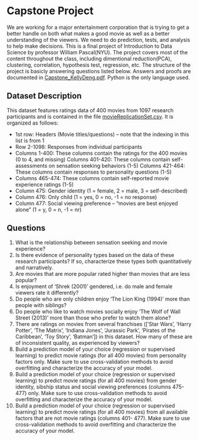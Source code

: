 # Capstone Project

We are working for a major entertainment corporation that is trying to get a better handle on both what makes a good movie as well as a better understanding of the viewers. We need to do prediction, tests, and analysis to help make decisions. This is a final project of Introduction to Data Science by professor William Pascal(NYU). The project covers most of the content throughout the class, including dimentional reduction(PCA), clustering, correlation, hypothesis test, regression, etc. The structure of the project is basicly answering questions listed below. Answers and proofs are documented in [Capstone_KellyDeng.pdf](Capstone_KellyDeng.pdf). Python is the only language used. 

## Dataset Description
This dataset features ratings data of 400 movies from 1097 research participants and is contained in the file [movieReplicationSet.csv](movieReplicationSet.csv). It is organized as follows:
- 1st row: Headers (Movie titles/questions) – note that the indexing in this list is from 1
- Row 2-1098: Responses from individual participants
- Columns 1-400: These columns contain the ratings for the 400 movies (0 to 4, and missing) Columns 401-420: These columns contain self-assessments on sensation seeking behaviors (1-5) Columns 421-464: These columns contain responses to personality questions (1-5)
- Columns 465-474: These columns contain self-reported movie experience ratings (1-5)
- Column 475: Gender identity (1 = female, 2 = male, 3 = self-described)
- Column 476: Only child (1 = yes, 0 = no, -1 = no response)
- Column 477: Social viewing preference – “movies are best enjoyed alone” (1 = y, 0 = n, -1 = nr)

## Questions
1) What is the relationship between sensation seeking and movie experience?
2) Is there evidence of personality types based on the data of these research participants? If so,
characterize these types both quantitatively and narratively.
3) Are movies that are more popular rated higher than movies that are less popular?
4) Is enjoyment of ‘Shrek (2001)’ gendered, i.e. do male and female viewers rate it differently?
5) Do people who are only children enjoy ‘The Lion King (1994)’ more than people with siblings?
6) Do people who like to watch movies socially enjoy ‘The Wolf of Wall Street (2013)’ more than
those who prefer to watch them alone?
7) There are ratings on movies from several franchises ([‘Star Wars’, ‘Harry Potter’, ‘The Matrix’,
‘Indiana Jones’, ‘Jurassic Park’, ‘Pirates of the Caribbean’, ‘Toy Story’, ‘Batman’]) in this
dataset. How many of these are of inconsistent quality, as experienced by viewers?
8) Build a prediction model of your choice (regression or supervised learning) to predict movie
ratings (for all 400 movies) from personality factors only. Make sure to use cross-validation
methods to avoid overfitting and characterize the accuracy of your model.
9) Build a prediction model of your choice (regression or supervised learning) to predict movie
ratings (for all 400 movies) from gender identity, sibship status and social viewing preferences (columns 475-477) only. Make sure to use cross-validation methods to avoid overfitting and characterize the accuracy of your model.
10) Build a prediction model of your choice (regression or supervised learning) to predict movie ratings (for all 400 movies) from all available factors that are not movie ratings (columns 401- 477). Make sure to use cross-validation methods to avoid overfitting and characterize the accuracy of your model.
